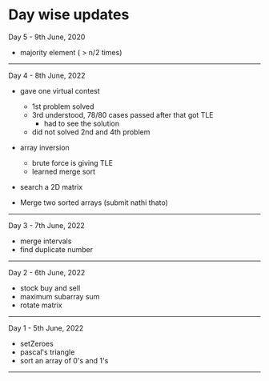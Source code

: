 # Day wise updates

Day 5 - 9th June, 2020

- majority element ( > n/2 times)

---

Day 4 - 8th June, 2022

- gave one virtual contest

  - 1st problem solved
  - 3rd understood, 78/80 cases passed after that got TLE
    - had to see the solution
  - did not solved 2nd and 4th problem

- array inversion

  - brute force is giving TLE
  - learned merge sort

- search a 2D matrix

- Merge two sorted arrays (submit nathi thato)

---

Day 3 - 7th June, 2022

- merge intervals
- find duplicate number

---

Day 2 - 6th June, 2022

- stock buy and sell
- maximum subarray sum
- rotate matrix

---

Day 1 - 5th June, 2022

- setZeroes
- pascal's triangle
- sort an array of 0's and 1's

---
